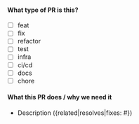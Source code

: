 #### What type of PR is this?

- [ ] feat
- [ ] fix
- [ ] refactor
- [ ] test
- [ ] infra
- [ ] ci/cd
- [ ] docs
- [ ] chore

#### What this PR does / why we need it

- Description ({related|resolves|fixes: #})

<!--
#### Which issue(s) this PR fixes

Fixes #

#### Special notes for your reviewer

#### Does this PR introduce a user-facing change?

```release-note

```

#### Additional documentation

```docs

```
-->
